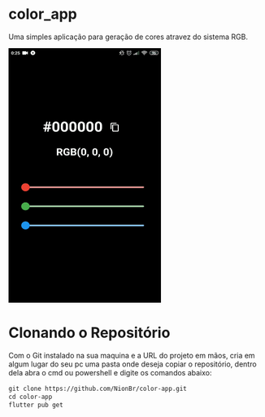 # color_app

Uma simples aplicação para geração de cores atravez do sistema RGB.

<img src="/assets/mockup.GIF" width="300" height="500"/>

# Clonando o Repositório

Com o Git instalado na sua maquina e a URL do projeto em mãos, cria em algum lugar do seu pc uma pasta onde deseja copiar o repositório, dentro dela abra o cmd ou powershell e digite os comandos abaixo:

```
git clone https://github.com/NionBr/color-app.git
cd color-app
flutter pub get
```
